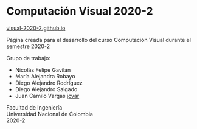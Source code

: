# Computación Visual 2020-2

[visual-2020-2.github.io](https://visual-2020-2.github.io)

Página creada para el desarrollo del curso Computación Visual durante el semestre 2020-2

Grupo de trabajo:
- Nicolás Felipe Gavilán
- María Alejandra Robayo
- Diego Alejandro Rodríguez
- Diego Alejandro Salgado
- Juan Camilo Vargas [jcvar](https://github.com/jcvar)

Facultad de Ingeniería\
Universidad Nacional de Colombia\
2020-2

